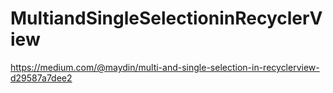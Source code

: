 # MultiandSingleSelectioninRecyclerView
 https://medium.com/@maydin/multi-and-single-selection-in-recyclerview-d29587a7dee2
